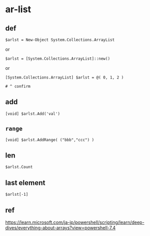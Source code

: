 
# ar-list


## def

```
$arlst = New-Object System.Collections.ArrayList
```

or

```
$arlst = [System.Collections.ArrayList]::new()
```

or

```
[System.Collections.ArrayList] $arlst = @( 0, 1, 2 )

# ^ confirm
```


## add

```
[void] $arlst.Add('val')
```


## `range`

```
[void] $arlst.AddRange( ("bbb","ccc") )
```


## len

```
$arlst.Count
```


## last element

```
$arlst[-1]
```


## ref

https://learn.microsoft.com/ja-jp/powershell/scripting/learn/deep-dives/everything-about-arrays?view=powershell-7.4


